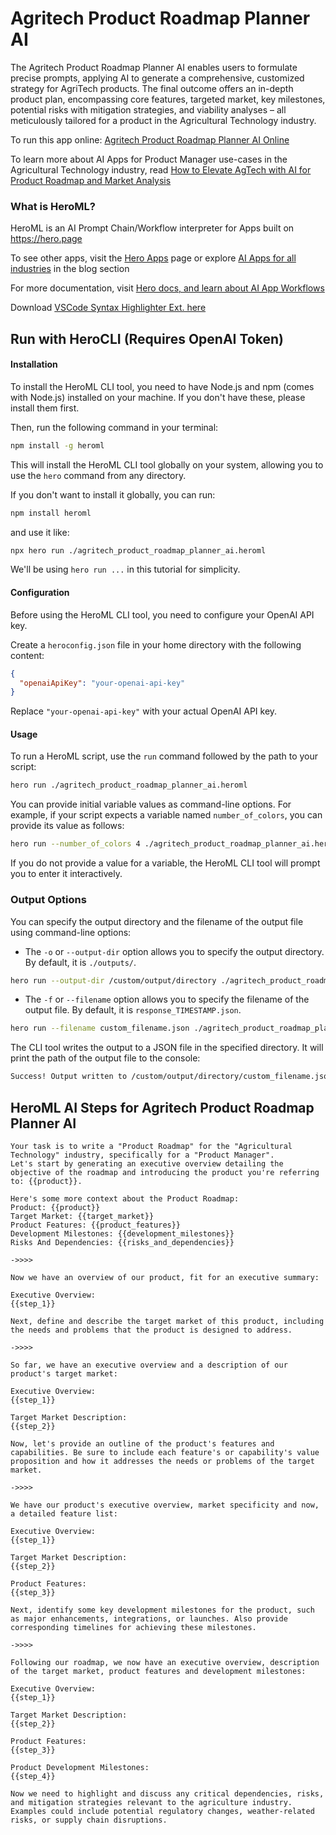 # Agritech Product Roadmap Planner AI

The Agritech Product Roadmap Planner AI enables users to formulate precise prompts, applying AI to generate a comprehensive, customized strategy for AgriTech products. The final outcome offers an in-depth product plan, encompassing core features, targeted market, key milestones, potential risks with mitigation strategies, and viability analyses – all meticulously tailored for a product in the Agricultural Technology industry.

To run this app online: [Agritech Product Roadmap Planner AI Online](https://hero.page/app/agritech-product-roadmap-planner-ai-ai-driven-agritech-strategy-planner/9QnqlYhW5eftCfBQUBmH)

To learn more about AI Apps for Product Manager use-cases in the Agricultural Technology industry, read [How to Elevate AgTech with AI for Product Roadmap and Market Analysis](https://hero.page/blog/ai/agricultural-technology/how-to-elevate-agtech-with-ai-for-product-roadmap-and-market-analysis/170723)

### What is HeroML?
HeroML is an AI Prompt Chain/Workflow interpreter for Apps built on https://hero.page 

To see other apps, visit the [Hero Apps](https://hero.page/apps) page or explore [AI Apps for all industries](https://hero.page/blog) in the blog section

For more documentation, visit [Hero docs, and learn about AI App Workflows](https://hero.page/tutorials/introduction-to-heroml)

Download [VSCode Syntax Highlighter Ext. here](https://marketplace.visualstudio.com/items?itemName=hero-page.heroml)

## Run with HeroCLI (Requires OpenAI Token)

#### Installation

To install the HeroML CLI tool, you need to have Node.js and npm (comes with Node.js) installed on your machine. If you don't have these, please install them first. 

Then, run the following command in your terminal:

```bash
npm install -g heroml
```

This will install the HeroML CLI tool globally on your system, allowing you to use the `hero` command from any directory.

If you don't want to install it globally, you can run:

```bash
npm install heroml
```

and use it like:

```bash
npx hero run ./agritech_product_roadmap_planner_ai.heroml
```

We'll be using `hero run ...` in this tutorial for simplicity.

#### Configuration

Before using the HeroML CLI tool, you need to configure your OpenAI API key. 

Create a `heroconfig.json` file in your home directory with the following content:

```json
{
  "openaiApiKey": "your-openai-api-key"
}
```

Replace `"your-openai-api-key"` with your actual OpenAI API key.

#### Usage

To run a HeroML script, use the `run` command followed by the path to your script:

```bash
hero run ./agritech_product_roadmap_planner_ai.heroml
```

You can provide initial variable values as command-line options. For example, if your script expects a variable named `number_of_colors`, you can provide its value as follows:

```bash
hero run --number_of_colors 4 ./agritech_product_roadmap_planner_ai.heroml
```

If you do not provide a value for a variable, the HeroML CLI tool will prompt you to enter it interactively.

### Output Options

You can specify the output directory and the filename of the output file using command-line options:

- The `-o` or `--output-dir` option allows you to specify the output directory. By default, it is `./outputs/`.

```bash
hero run --output-dir /custom/output/directory ./agritech_product_roadmap_planner_ai.heroml
```

- The `-f` or `--filename` option allows you to specify the filename of the output file. By default, it is `response_TIMESTAMP.json`.

```bash
hero run --filename custom_filename.json ./agritech_product_roadmap_planner_ai.heroml
```

The CLI tool writes the output to a JSON file in the specified directory. It will print the path of the output file to the console:

```bash
Success! Output written to /custom/output/directory/custom_filename.json
```


## HeroML AI Steps for Agritech Product Roadmap Planner AI
```
Your task is to write a "Product Roadmap" for the "Agricultural Technology" industry, specifically for a "Product Manager". 
Let's start by generating an executive overview detailing the objective of the roadmap and introducing the product you're referring to: {{product}}.

Here's some more context about the Product Roadmap:
Product: {{product}}
Target Market: {{target_market}}
Product Features: {{product_features}}
Development Milestones: {{development_milestones}}
Risks And Dependencies: {{risks_and_dependencies}}

->>>>

Now we have an overview of our product, fit for an executive summary:

Executive Overview:
{{step_1}}

Next, define and describe the target market of this product, including the needs and problems that the product is designed to address.

->>>>

So far, we have an executive overview and a description of our product's target market:

Executive Overview:
{{step_1}}

Target Market Description:
{{step_2}}

Now, let's provide an outline of the product's features and capabilities. Be sure to include each feature's or capability's value proposition and how it addresses the needs or problems of the target market.

->>>>

We have our product's executive overview, market specificity and now, a detailed feature list:

Executive Overview:
{{step_1}}

Target Market Description:
{{step_2}}

Product Features:
{{step_3}}

Next, identify some key development milestones for the product, such as major enhancements, integrations, or launches. Also provide corresponding timelines for achieving these milestones.

->>>>

Following our roadmap, we now have an executive overview, description of the target market, product features and development milestones:

Executive Overview:
{{step_1}}

Target Market Description:
{{step_2}}

Product Features:
{{step_3}}

Product Development Milestones:
{{step_4}}

Now we need to highlight and discuss any critical dependencies, risks, and mitigation strategies relevant to the agriculture industry. Examples could include potential regulatory changes, weather-related risks, or supply chain disruptions.


```

